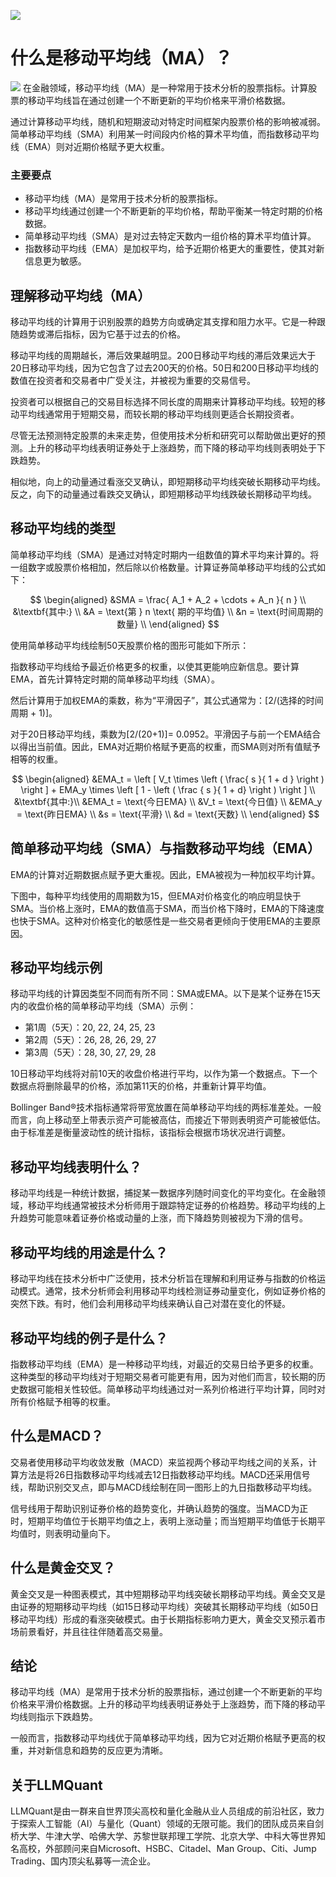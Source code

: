 ![](https://fastly.jsdelivr.net/gh/bucketio/img11@main/2024/10/21/1729466068183-23134fce-3131-4262-b18c-f378d71af4f6.gif)
# 什么是移动平均线（MA）？
![](https://fastly.jsdelivr.net/gh/bucketio/img9@main/2024/10/20/1729465031968-b3c8959e-1d37-4b8a-91b1-b0b0dfe25143.png)
在金融领域，移动平均线（MA）是一种常用于技术分析的股票指标。计算股票的移动平均线旨在通过创建一个不断更新的平均价格来平滑价格数据。

通过计算移动平均线，随机和短期波动对特定时间框架内股票价格的影响被减弱。简单移动平均线（SMA）利用某一时间段内价格的算术平均值，而指数移动平均线（EMA）则对近期价格赋予更大权重。

### 主要要点

- 移动平均线（MA）是常用于技术分析的股票指标。
- 移动平均线通过创建一个不断更新的平均价格，帮助平衡某一特定时期的价格数据。
- 简单移动平均线（SMA）是对过去特定天数内一组价格的算术平均值计算。
- 指数移动平均线（EMA）是加权平均，给予近期价格更大的重要性，使其对新信息更为敏感。

## 理解移动平均线（MA）

移动平均线的计算用于识别股票的趋势方向或确定其支撑和阻力水平。它是一种跟随趋势或滞后指标，因为它基于过去的价格。

移动平均线的周期越长，滞后效果越明显。200日移动平均线的滞后效果远大于20日移动平均线，因为它包含了过去200天的价格。50日和200日移动平均线的数值在投资者和交易者中广受关注，并被视为重要的交易信号。

投资者可以根据自己的交易目标选择不同长度的周期来计算移动平均线。较短的移动平均线通常用于短期交易，而较长期的移动平均线则更适合长期投资者。

尽管无法预测特定股票的未来走势，但使用技术分析和研究可以帮助做出更好的预测。上升的移动平均线表明证券处于上涨趋势，而下降的移动平均线则表明处于下跌趋势。

相似地，向上的动量通过看涨交叉确认，即短期移动平均线突破长期移动平均线。反之，向下的动量通过看跌交叉确认，即短期移动平均线跌破长期移动平均线。

## 移动平均线的类型

简单移动平均线（SMA）是通过对特定时期内一组数值的算术平均来计算的。将一组数字或股票价格相加，然后除以价格数量。计算证券简单移动平均线的公式如下：

$$ \begin{aligned} &SMA = \frac{ A_1 + A_2 + \cdots + A_n }{ n } \\ &\textbf{其中:} \\ &A = \text{第 } n \text{ 期的平均值} \\ &n = \text{时间周期的数量} \\ \end{aligned} $$

使用简单移动平均线绘制50天股票价格的图形可能如下所示：

指数移动平均线给予最近价格更多的权重，以使其更能响应新信息。要计算EMA，首先计算特定时期的简单移动平均线（SMA）。

然后计算用于加权EMA的乘数，称为“平滑因子”，其公式通常为：[2/(选择的时间周期 + 1)]。

对于20日移动平均线，乘数为[2/(20+1)]= 0.0952。平滑因子与前一个EMA结合以得出当前值。因此，EMA对近期价格赋予更高的权重，而SMA则对所有值赋予相等的权重。

$$ \begin{aligned} &EMA_t = \left [ V_t \times \left ( \frac{ s }{ 1 + d } \right ) \right ] + EMA_y \times \left [ 1 - \left ( \frac { s }{ 1 + d} \right ) \right ] \\ &\textbf{其中:}\\ &EMA_t = \text{今日EMA} \\ &V_t = \text{今日值} \\ &EMA_y = \text{昨日EMA} \\ &s = \text{平滑} \\ &d = \text{天数} \\ \end{aligned} $$

## 简单移动平均线（SMA）与指数移动平均线（EMA）

EMA的计算对近期数据点赋予更大重视。因此，EMA被视为一种加权平均计算。

下图中，每种平均线使用的周期数为15，但EMA对价格变化的响应明显快于SMA。当价格上涨时，EMA的数值高于SMA，而当价格下降时，EMA的下降速度也快于SMA。这种对价格变化的敏感性是一些交易者更倾向于使用EMA的主要原因。

## 移动平均线示例

移动平均线的计算因类型不同而有所不同：SMA或EMA。以下是某个证券在15天内的收盘价格的简单移动平均线（SMA）示例：

- 第1周（5天）：20, 22, 24, 25, 23
- 第2周（5天）：26, 28, 26, 29, 27
- 第3周（5天）：28, 30, 27, 29, 28

10日移动平均线将对前10天的收盘价格进行平均，以作为第一个数据点。下一个数据点将删除最早的价格，添加第11天的价格，并重新计算平均值。

Bollinger Band®技术指标通常将带宽放置在简单移动平均线的两标准差处。一般而言，向上移动至上带表示资产可能被高估，而接近下带则表明资产可能被低估。由于标准差是衡量波动性的统计指标，该指标会根据市场状况进行调整。

## 移动平均线表明什么？

移动平均线是一种统计数据，捕捉某一数据序列随时间变化的平均变化。在金融领域，移动平均线通常被技术分析师用于跟踪特定证券的价格趋势。移动平均线的上升趋势可能意味着证券价格或动量的上涨，而下降趋势则被视为下滑的信号。

## 移动平均线的用途是什么？

移动平均线在技术分析中广泛使用，技术分析旨在理解和利用证券与指数的价格运动模式。通常，技术分析师会利用移动平均线检测证券动量变化，例如证券价格的突然下跌。有时，他们会利用移动平均线来确认自己对潜在变化的怀疑。

## 移动平均线的例子是什么？

指数移动平均线（EMA）是一种移动平均线，对最近的交易日给予更多的权重。这种类型的移动平均线对于短期交易者可能更有用，因为对他们而言，较长期的历史数据可能相关性较低。简单移动平均线通过对一系列价格进行平均计算，同时对所有价格赋予相等的权重。

## 什么是MACD？

交易者使用移动平均收敛发散（MACD）来监视两个移动平均线之间的关系，计算方法是将26日指数移动平均线减去12日指数移动平均线。MACD还采用信号线，帮助识别交叉点，即与MACD线绘制在同一图形上的九日指数移动平均线。

信号线用于帮助识别证券价格的趋势变化，并确认趋势的强度。当MACD为正时，短期平均值位于长期平均值之上，表明上涨动量；而当短期平均值低于长期平均值时，则表明动量向下。

## 什么是黄金交叉？

黄金交叉是一种图表模式，其中短期移动平均线突破长期移动平均线。黄金交叉是由证券的短期移动平均线（如15日移动平均线）突破其长期移动平均线（如50日移动平均线）形成的看涨突破模式。由于长期指标影响力更大，黄金交叉预示着市场前景看好，并且往往伴随着高交易量。

## 结论

移动平均线（MA）是常用于技术分析的股票指标，通过创建一个不断更新的平均价格来平滑价格数据。上升的移动平均线表明证券处于上涨趋势，而下降的移动平均线则指示下跌趋势。

一般而言，指数移动平均线优于简单移动平均线，因为它对近期价格赋予更高的权重，并对新信息和趋势的反应更为清晰。

## 关于LLMQuant
LLMQuant是由一群来自世界顶尖高校和量化金融从业人员组成的前沿社区，致力于探索人工智能（AI）与量化（Quant）领域的无限可能。我们的团队成员来自剑桥大学、牛津大学、哈佛大学、苏黎世联邦理工学院、北京大学、中科大等世界知名高校，外部顾问来自Microsoft、HSBC、Citadel、Man Group、Citi、Jump Trading、国内顶尖私募等一流企业。